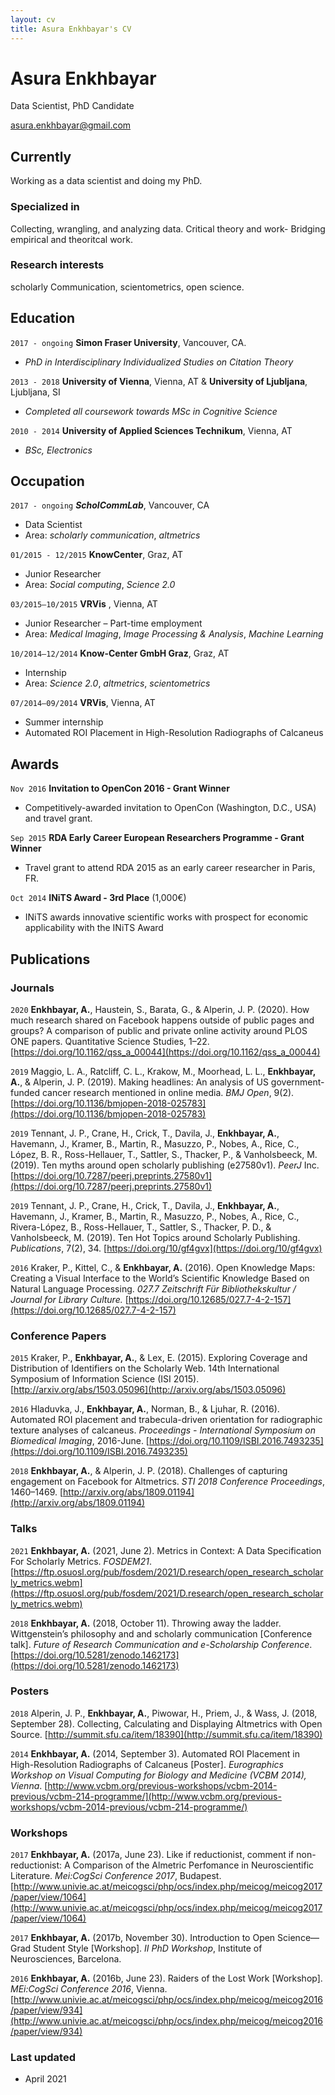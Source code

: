 ```yaml
---
layout: cv
title: Asura Enkhbayar's CV
---
```

# Asura Enkhbayar
Data Scientist, PhD Candidate

<div id="webaddress">
<a href="asura.enkhbayar@gmail.com">asura.enkhbayar@gmail.com</a>
</div>

## Currently

Working as a data scientist and doing my PhD.

### Specialized in

Collecting, wrangling, and analyzing data.
Critical theory and work-
Bridging empirical and theoritcal work.

### Research interests

scholarly Communication, scientometrics, open science.

## Education

`2017 - ongoing`
__Simon Fraser University__, Vancouver, CA.

- *PhD in Interdisciplinary Individualized Studies on Citation Theory*

`2013 - 2018`
__University of Vienna__, Vienna, AT & __University of Ljubljana__, Ljubljana, SI

- *Completed all coursework towards MSc in Cognitive Science*

`2010 - 2014`
__University of Applied Sciences Technikum__, Vienna, AT

- *BSc, Electronics*

## Occupation

`2017 - ongoing`
__*ScholCommLab*__, Vancouver, CA

- Data Scientist
- Area: *scholarly communication*, *altmetrics*

`01/2015 - 12/2015`
__KnowCenter__, Graz, AT

- Junior Researcher
- Area: *Social computing*, *Science 2.0*

`03/2015–10/2015`
__VRVis__ , Vienna, AT

- Junior Researcher – Part-time employment
- Area: *Medical Imaging*, *Image Processing & Analysis*, *Machine Learning*

`10/2014–12/2014`
__Know-Center GmbH Graz__, Graz, AT

- Internship
- Area: *Science 2.0*, *altmetrics*, *scientometrics*

`07/2014–09/2014`
__VRVis__, Vienna, AT

- Summer internship
- Automated ROI Placement in High-Resolution Radiographs of Calcaneus

## Awards

`Nov 2016`
__Invitation to OpenCon 2016 - Grant Winner__ 

- Competitively-awarded invitation to OpenCon (Washington, D.C., USA) and travel grant.

`Sep 2015`
__RDA Early Career European Researchers Programme - Grant Winner__

- Travel grant to attend RDA 2015 as an early career researcher in Paris, FR.

`Oct 2014`
__INiTS Award - 3rd Place__ (1,000€)

- INiTS awards innovative scientific works with prospect for economic applicability with the INiTS Award


## Publications

<!-- A list is also available [online](http://scholar.google.co.uk/citations?user=LTOTl0YAAAAJ) -->

### Journals

`2020`
**Enkhbayar, A.**, Haustein, S., Barata, G., & Alperin, J. P. (2020). How much research shared on Facebook happens outside of public pages and groups? A comparison of public and private online activity around PLOS ONE papers. Quantitative Science Studies, 1–22. [https://doi.org/10.1162/qss_a_00044](https://doi.org/10.1162/qss_a_00044)

`2019`
Maggio, L. A., Ratcliff, C. L., Krakow, M., Moorhead, L. L., **Enkhbayar, A.**, & Alperin, J. P. (2019). Making headlines: An analysis of US government-funded cancer research mentioned in online media. *BMJ Open*, 9(2). [https://doi.org/10.1136/bmjopen-2018-025783](https://doi.org/10.1136/bmjopen-2018-025783)

`2019`
Tennant, J. P., Crane, H., Crick, T., Davila, J., **Enkhbayar, A.**, Havemann, J., Kramer, B., Martin, R., Masuzzo, P., Nobes, A., Rice, C., López, B. R., Ross-Hellauer, T., Sattler, S., Thacker, P., & Vanholsbeeck, M. (2019). Ten myths around open scholarly publishing (e27580v1). *PeerJ* Inc. [https://doi.org/10.7287/peerj.preprints.27580v1](https://doi.org/10.7287/peerj.preprints.27580v1)

`2019`
Tennant, J. P., Crane, H., Crick, T., Davila, J., **Enkhbayar, A.**, Havemann, J., Kramer, B., Martin, R., Masuzzo, P., Nobes, A., Rice, C., Rivera-López, B., Ross-Hellauer, T., Sattler, S., Thacker, P. D., & Vanholsbeeck, M. (2019). Ten Hot Topics around Scholarly Publishing. *Publications*, 7(2), 34. [https://doi.org/10/gf4gvx](https://doi.org/10/gf4gvx)

`2016`
Kraker, P., Kittel, C., & **Enkhbayar, A.** (2016). Open Knowledge Maps: Creating a Visual Interface to the World’s Scientific Knowledge Based on Natural Language Processing. *027.7 Zeitschrift Für Bibliothekskultur / Journal for Library Culture.* [https://doi.org/10.12685/027.7-4-2-157](https://doi.org/10.12685/027.7-4-2-157)

### Conference Papers

`2015`
Kraker, P., **Enkhbayar, A.**, & Lex, E. (2015). Exploring Coverage and Distribution of Identifiers on the Scholarly Web. 14th International Symposium of Information Science (ISI 2015). [http://arxiv.org/abs/1503.05096](http://arxiv.org/abs/1503.05096)

`2016`
Hladuvka, J., **Enkhbayar, A.**, Norman, B., & Ljuhar, R. (2016). Automated ROI placement and trabecula-driven orientation for radiographic texture analyses of calcaneus. *Proceedings - International Symposium on Biomedical Imaging*, 2016-June. [https://doi.org/10.1109/ISBI.2016.7493235](https://doi.org/10.1109/ISBI.2016.7493235)

`2018`
**Enkhbayar, A.**, & Alperin, J. P. (2018). Challenges of capturing engagement on Facebook for Altmetrics. *STI 2018 Conference Proceedings*, 1460–1469. [http://arxiv.org/abs/1809.01194](http://arxiv.org/abs/1809.01194)

### Talks

`2021`
**Enkhbayar, A.** (2021, June 2). Metrics in Context: A Data Specification For Scholarly Metrics. *FOSDEM21*. [https://ftp.osuosl.org/pub/fosdem/2021/D.research/open_research_scholarly_metrics.webm](https://ftp.osuosl.org/pub/fosdem/2021/D.research/open_research_scholarly_metrics.webm)

`2018`
**Enkhbayar, A.** (2018, October 11). Throwing away the ladder. Wittgenstein’s philosophy and and scholarly communication [Conference talk]. *Future of Research Communication and e-Scholarship Conference*. [https://doi.org/10.5281/zenodo.1462173](https://doi.org/10.5281/zenodo.1462173)

### Posters

`2018`
Alperin, J. P., **Enkhbayar, A.**, Piwowar, H., Priem, J., & Wass, J. (2018, September 28). Collecting, Calculating and Displaying Altmetrics with Open Source. [http://summit.sfu.ca/item/18390](http://summit.sfu.ca/item/18390)

`2014`
**Enkhbayar, A.** (2014, September 3). Automated ROI Placement in High-Resolution Radiographs of Calcaneus [Poster]. *Eurographics Workshop on Visual Computing for Biology and Medicine (VCBM 2014), Vienna*. [http://www.vcbm.org/previous-workshops/vcbm-2014-previous/vcbm-214-programme/](http://www.vcbm.org/previous-workshops/vcbm-2014-previous/vcbm-214-programme/)

### Workshops

`2017`
**Enkhbayar, A.** (2017a, June 23). Like if reductionist, comment if non-reductionist: A Comparison of the Almetric Perfomance in Neuroscientific Literature. *Mei:CogSci Conference 2017*, Budapest. [http://www.univie.ac.at/meicogsci/php/ocs/index.php/meicog/meicog2017/paper/view/1064](http://www.univie.ac.at/meicogsci/php/ocs/index.php/meicog/meicog2017/paper/view/1064)

`2017`
**Enkhbayar, A.** (2017b, November 30). Introduction to Open Science—Grad Student Style [Workshop]. *II PhD Workshop*, Institute of Neurosciences, Barcelona.

`2016`
**Enkhbayar, A.** (2016b, June 23). Raiders of the Lost Work [Workshop]. *MEi:CogSci Conference 2016*, Vienna. [http://www.univie.ac.at/meicogsci/php/ocs/index.php/meicog/meicog2016/paper/view/934](http://www.univie.ac.at/meicogsci/php/ocs/index.php/meicog/meicog2016/paper/view/934)

### Last updated

- April 2021
